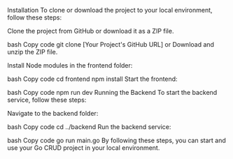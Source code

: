 Installation
To clone or download the project to your local environment, follow these steps:

Clone the project from GitHub or download it as a ZIP file.

bash
Copy code
git clone [Your Project's GitHub URL]
or
Download and unzip the ZIP file.

Install Node modules in the frontend folder:

bash
Copy code
cd frontend
npm install
Start the frontend:

bash
Copy code
npm run dev
Running the Backend
To start the backend service, follow these steps:

Navigate to the backend folder:

bash
Copy code
cd ../backend
Run the backend service:

bash
Copy code
go run main.go
By following these steps, you can start and use your Go CRUD project in your local environment.
